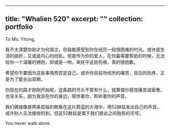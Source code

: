 
---
title: "Whalien 520"
excerpt: ""
collection: portfolio
---

To Ms. Yitong,

我不太清楚你刚才为何哭泣，但我能感受到你在经历一段很困难的时光。或许是生活的曲折，又或是内心的纷乱。但是作为你的爱人，在你最需要帮助的时候，无法给你一个温暖的拥抱，抑或是一吻，来抚平这些伤痕，真的很抱歉。

希望你不要因为这些事情而否定自己，或许你目前所经历的痛苦，背后的伤疼，正是为了能长出双翅。

你现在的路才刚刚开始呢，这条路的尽头不管有什么，就算偶尔感觉痛苦或疲惫，也没关系，因为我会在你的身边，陪伴着你，聆听着你的声音。

我们俩就像是两条孤独的鲸鱼在这片蔚蓝的大海中，用52赫兹发出自己的声音，或许别人无法接收的到，但这52赫兹是属于我们彼此之间独有的讯号。

You never walk alone












